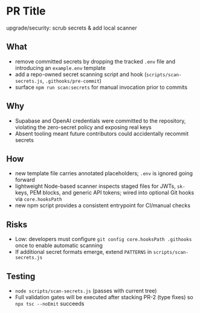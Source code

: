 # PR Title
upgrade/security: scrub secrets & add local scanner

## What
- remove committed secrets by dropping the tracked `.env` file and introducing an `example.env` template
- add a repo-owned secret scanning script and hook (`scripts/scan-secrets.js`, `.githooks/pre-commit`)
- surface `npm run scan:secrets` for manual invocation prior to commits

## Why
- Supabase and OpenAI credentials were committed to the repository, violating the zero-secret policy and exposing real keys
- Absent tooling meant future contributors could accidentally recommit secrets

## How
- new template file carries annotated placeholders; `.env` is ignored going forward
- lightweight Node-based scanner inspects staged files for JWTs, `sk-` keys, PEM blocks, and generic API tokens; wired into optional Git hooks via `core.hooksPath`
- new npm script provides a consistent entrypoint for CI/manual checks

## Risks
- Low: developers must configure `git config core.hooksPath .githooks` once to enable automatic scanning
- If additional secret formats emerge, extend `PATTERNS` in `scripts/scan-secrets.js`

## Testing
- `node scripts/scan-secrets.js` (passes with current tree)
- Full validation gates will be executed after stacking PR-2 (type fixes) so `npx tsc --noEmit` succeeds
